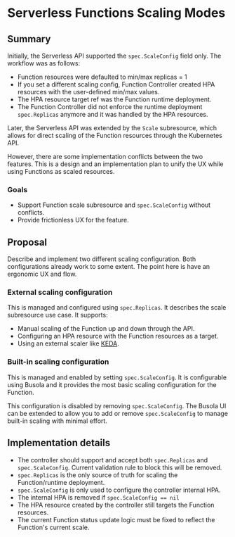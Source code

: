 # Serverless Functions Scaling Modes

## Summary
Initially, the Serverless API supported the `spec.ScaleConfig` field only. The workflow was as follows:
- Function resources were defaulted to min/max replicas = 1
- If you set a different scaling config, Function Controller created HPA resources with the user-defined min/max values. 
- The HPA resource target ref was the Function runtime deployment.
- The Function Controller did not enforce the runtime deployment `spec.Replicas` anymore and it was handled by the HPA resources.


Later, the Serverless API was extended by the `Scale` subresource, which allows for direct scaling of the Function resources through the Kubernetes API.

However, there are some implementation conflicts between the two features. This is a design and an implementation plan to unify the UX while using Functions as scaled resources.

### Goals
- Support Function scale subresource and `spec.ScaleConfig` without conflicts.
- Provide frictionless UX for the feature.

## Proposal
Describe and implement two different scaling configuration. Both configurations already work to some extent. The point here is have an ergonomic UX and flow.

### External scaling configuration
This is managed and configured using `spec.Replicas`. It describes the scale subresource use case. It supports:
- Manual scaling of the Function up and down through the API.
- Configuring an HPA resource with the Function resources as a target.
- Using an external scaler like [KEDA](https://keda.sh/).

### Built-in scaling configuration
This is managed and enabled by setting `spec.ScaleConfig`. It is configurable using Busola and it provides the most basic scaling configuration for the Function.

This configuration is disabled by removing `spec.ScaleConfig`. The Busola UI can be extended to allow you to add or remove `spec.ScaleConfig` to manage built-in scaling with minimal effort.

## Implementation details

- The controller should support and accept both `spec.Replicas` and `spec.ScaleConfig`. Current validation rule to block this will be removed.
- `spec.Replicas` is the only source of truth for scaling the Function/runtime deployment.
- `spec.ScaleConfig` is only used to configure the controller internal HPA.
- The internal HPA is removed if `spec.ScaleConfig == nil`
- The HPA resource created by the controller still targets the Function resources.
- The current Function status update logic must be fixed to reflect the Function's current scale. 